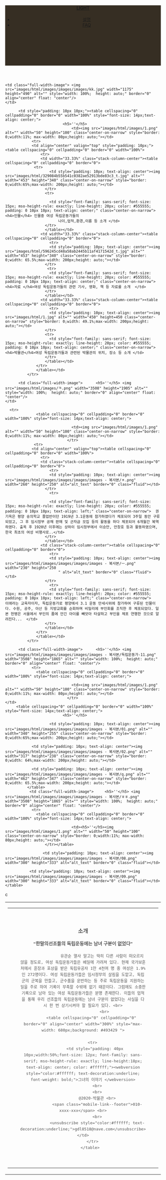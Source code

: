 <!doctype html>
<html lang="en-US">
<head>
<meta charset="utf-8">
<meta http-equiv="X-UA-Compatible" content="IE=edge">
<meta name="viewport" content="width=device-width, initial-scale=1">
<title>Light Theme</title>
<link href="../AppData/Roaming/Adobe/Dreamweaver CC 2019/ko_KR/Configuration/Temp/Assets/eam58B1.tmp/css/singlePageTemplate.css" rel="stylesheet" type="text/css">

<script>var __adobewebfontsappname__="dreamweaver"</script>
<script src="http://use.edgefonts.net/source-sans-pro:n2:default.js" type="text/javascript"></script>

</head>

<style>
header {
	width: 100%;
	height: 5%;
	background-color: #362E23;

</style>		
<body>

<div class="container"> 

<header> <a href="">
    <h4 class="logo">LIGHT</h4>
    </a>
    <nav>
      <ul>
        <li><a href="#hero">설명 </a></li>
		  <li><a href="#about">FAQ</a></li>
      </ul>
    </nav>
	</header>
	

    <td class="full-width-image"> <img src="images/html/images/images/images/kk.jpg" width="1175" height="490" alt="" style="width: 100%;  height: auto;" border="0" align="center" float: "center"/>
	</td>
 
	      <td style="padding: 10px 10px;"><table cellspacing="0" cellpadding="0" border="0" width="100%" style="font-size: 14px;text-align: center;">
					          <h5>''</h5>
                                  <td><img src="images/html/images/1.png" alt="" width="50" height="100" class="center-on-narrow" style="border: 0;width:11%; max-width: 80px;height: auto;"></td>
			    <tr>
                <td align="center" valign="top" style="padding: 10px;"><table cellspacing="0" cellpadding="0" border="0" width="100%">
                    <tr>
                    <td width="33.33%" class="stack-column-center"><table cellspacing="0" cellpadding="0" border="0">
			     <tr>
                        <td style="padding: 10px; text-align: center"><img src="images/html/329084b55b541c0382ae52913bde83c3_t.jpg" alt="" width="453" height="340" class="center-on-narrow" style="border: 0;width:65%;max-width: 200px;height: auto;"></td>
                      </tr>
                      <tr>
						
                        <td style="font-family: sans-serif; font-size: 15px; mso-height-rule: exactly; line-height: 20px; color: #555555; padding: 0 10px 10px; text-align: center;" class="center-on-narrow"><h4>인물</h4> 인물중 여성 독립운동가들의 
							나이,업적,환경,이름 등 소개 </td>
                      </tr>
                      </table></td>
                    <td width="33.33%" class="stack-column-center"><table cellspacing="0" cellpadding="0" border="0">
                        <tr>
                        <td style="padding: 10px; text-align: center"><img src="images/html/596245cd48a58ab2445b11af4171542d_t.jpg" alt="" width="453" height="340" class="center-on-narrow" style="border: 0;width: 65.5%;max-width: 200px;height: auto;"></td>
                      </tr>
                       <tr>
                        <td style="font-family: sans-serif; font-size: 15px; mso-height-rule: exactly; line-height: 20px; color: #555555; padding: 0 10px 10px; text-align: center;" class="center-on-narrow"> <h4>자료 </h4>여성 독립운동가들의 관련 기사, 영화, 책 등 자료를 소개  </td>
                      </tr>
                      </table></td>
                    <td width="33.33%" class="stack-column-center"><table cellspacing="0" cellpadding="0" border="0">
                        <tr>
                        <td style="padding: 10px; text-align: center"><img src="images/html/1.jpg" alt="" width="450" height=450 class="center-on-narrow" style="border: 0;width: 49.1%;max-width: 200px;height: auto;"></td>
                      </tr>
                      <tr>
                        <td style="font-family: sans-serif; font-size: 15px; mso-height-rule: exactly; line-height: 20px; color: #555555; padding: 0 10px 10px; text-align: center;" class="center-on-narrow"> <h4>박물관</h4>여성 독립운동가들과 관련된 박물관의 위치, 장소 등 소개 </td>
                      </tr>
                      </table></td>
                  </tr>
                  </table></td>
              </tr>
		
          <td class="full-width-image"> 	 <h5>''</h5> <img src="images/html/images/ㅋ.png" width="3508" height="1905" alt="" style="width: 100%;  height: auto;" border="0" align="center" float: "center"/>
	</td>
 
	  <tr>
			      <table cellspacing="0" cellpadding="0" border="0" width="100%" style="font-size: 14px;text-align: center;">
					  
                                  <td><img src="images/html/images/1.png" alt="" width="50" height="100" class="center-on-narrow" style="border: 0;width:11%; max-width: 80px;height: auto;"></td>
                                </tr>	
				 <tr>
                <td align="center" valign="top"><table cellspacing="0" cellpadding="0" border="0" width="100%">
                    <tr>
                    <td class="stack-column-center"><table cellspacing="0" cellpadding="0" border="0">
                        <tr>
                        <td style="padding: 10px; text-align: center"><img src="images/html/images/images/images/images - 복사본/ㅊ.png" width="260" height="250" alt="alt_text" border="0" class="fluid"></td>
                      </tr>
                        <tr>
							
                        <td style="font-family: sans-serif; font-size: 15px; mso-height-rule: exactly; line-height: 20px; color: #555555; padding: 0 10px 10px; text-align: left;" class="center-on-narrow">  권기옥은 평양 숭의학교 졸업반이던 1919년 3.1운동에 참가하였다가 체포되어 3주일 동안 구류되었고, 그 후 임시정부 공채 판매 및 군자금 모집 등의 활동을 하다 체포되어 6개월간 복역하였다. 출옥 후 1920년 이후에는 상하이 임시정부에서 이승만, 안창호 등과 활동하였으며, 한국 최초의 여성 비행사로..</td>
                      </tr>
                      </table></td>
                    <td class="stack-column-center"><table cellspacing="0" cellpadding="0" border="0">
                        <tr>
                        <td style="padding: 10px; text-align: center"><img src="images/html/images/images/images/images - 복사본/ㅡ.png" width="230" height="250
							" alt="alt_text" border="0" class="fluid"></td>
                      </tr>
                        <tr>
                        <td style="font-family: sans-serif; font-size: 15px; mso-height-rule: exactly; line-height: 20px; color: #555555; padding: 0 10px 10px; text-align: left;" class="center-on-narrow">   이애라는 교육자이자, 독립운동가로 평양에서 3.1 운동 만세시위에 참가하여 구류된 인물이다. 수원, 공주, 아산 등 지방교회를 순회하며 비밀리에 부인회를 조직한 후 체포되었다. 일본 헌병은 서울에서 부인의 품에 안긴 아이를 빼앗아 타살하고 부인을 체포 연행한 것으로 알려진다...  </td>
                      </tr>
                      </table></td>
                  </tr>
                  </table></td>
              </tr>
			
          <td class="full-width-image"> 	 <h5>''</h5> <img src="images/html/images/images/images/images - 복사본/독립운동가-11.png" width="3508" height="1865" alt="" style="width: 100%;  height: auto;" border="0" align="center" float: "center"/>
			    <tr>
			      <table cellspacing="0" cellpadding="0" border="0" width="100%" style="font-size: 14px;text-align: center;">
					  
                                  <td><img src="images/html/images/1.png" alt="" width="50" height="100" class="center-on-narrow" style="border: 0;width:11%; max-width: 80px;height: auto;"></td>
                                </tr>	
	</td>
		 <table cellspacing="0" cellpadding="0" border="0" width="100%" style="font-size: 14px;text-align: center;">
					          <h5>''</h5>
                                 
                        <td style="padding: 10px; text-align: center"><img src="images/html/images/images/images/images - 복사본/01.png" alt="" width="340" height="255" class="center-on-narrow" style="border: 0;width:65%;max-width: 200px;height: auto;"></td>
                  
			    <td style="padding: 10px; text-align: center"><img src="images/html/images/images/images/images - 복사본/02.png" alt="" width="317" height="238" class="center-on-narrow" style="border: 0;width: 64%;max-width: 200px;height: auto;"></td>
			      
			    <td style="padding: 10px; text-align: center"><img src="images/html/images/images/images/images - 복사본/q.png" alt="" width="462" height="347" class="center-on-narrow" style="border: 0;width: 65.5%;max-width: 200px;height: auto;"></td>
			  </table>
			   <td class="full-width-image"> 	 <h5>''</h5> <img src="images/html/images/images/images/images - 복사본/ㅎㅎ.png" width="3508" height="1865" alt="" style="width: 100%;  height: auto;" border="0" align="center" float: "center"/>
			    <tr>
			      <table cellspacing="0" cellpadding="0" border="0" width="100%" style="font-size: 14px;text-align: center;">
					  
                                  <td><h5>''</h5><img src="images/html/images/1.png" alt="" width="50" height="100" class="center-on-narrow" style="border: 0;width:11%; max-width: 80px;height: auto;"></td>
					  </tr></table>	
			  
 <td align="center" valign="top"><table cellspacing="0" cellpadding="0" border="0" width="100%">
	 
                     <td style="padding: 10px; text-align: center"><img src="images/html/images/images/images/images - 복사본/08.png" width="300" height="333" alt="alt_text" border="0" class="fluid"></td>
			  
			   <td style="padding: 10px; text-align: center"><img src="images/html/images/images/images/images - 복사본/09.png" width="300" height="333" alt="alt_text" border="0" class="fluid"></td>  </table>
	 
   c
	   <tr>
              <td><table cellspacing="0" cellpadding="0" border="0" width="100%">
                  <tr>
                    <td style="padding: 40px; font-family: sans-serif; font-size: 15px; mso-height-rule: exactly; line-height: 20px; color: #555555; text-align: center"><h3>소개</h3><h4>“한말의선조들의 독립운동에는 남녀 구분이 없었다”</h4>


                    유관순 열사 말고는 딱히 다른 사람이 떠오르지 않을 정도로, 여성 독립운동가들은 베일에 가려져 있다. 현재 국가보훈처에서 훈장과 포상을 받은 독립유공자 1만 4천여 명 중 여성은 1.9%인 272명이다. 여성 독립운동가들은 임시정부의 살림을 도맡고, 독립군의 군복을 만들고, 군수품을 운반하는 등 주로 독립운동을 지원하는 일을 주로 하여 기록이 부족할 수밖에 없기 때문이다. 그럼에도 소중한 기록으로 남아 있는 여성 독립운동가들은 분명 존재한다. 이들의 업적을 통해 우리 선조들의 독립운동에는 남녀 구분이 없었다는 사실을 다시 한 번 상기시켜야 할 필요가 있다. <br>
                      <br>
           <table cellspacing="0" cellpadding="0" border="0" align="center" width="300%" style="max-width: 680px;background: #493429 ">
			  
            <tr>
              <td style="padding: 40px 10px;width:50%;font-size: 12px; font-family: sans-serif; mso-height-rule: exactly; line-height:18px; text-align: center; color: #ffffff;"><webversion style="color:#ffffff; text-decoration:underline; font-weight: bold;">그녀의 이야기 </webversion>
                <br>
                <br>
                @2020-박물관 <br>
                <span class="mobile-link--footer">010-xxxx-xxx</span> <br>
                <br>
                <unsubscribe style="color:#ffffff; text-decoration:underline;">gdl8518@nave.com</unsubscribe></td>
            </tr>
          </table>
